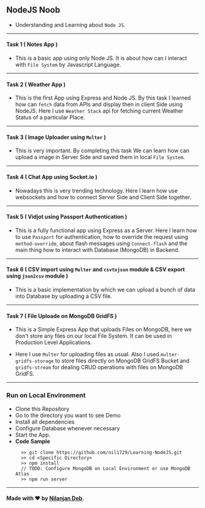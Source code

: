 ## NodeJS Noob

- Understanding and Learning about `Node JS`.

---

#### Task 1 ( Notes App )

- This is a basic app using only Node JS. It is about how can I interact with `File System` by Javascript Language.

---

#### Task 2 ( Weather App )

- This is the first App using Express and Node JS. By this task I learned how can `fetch` data from APIs and display then in client Side using NodeJS. Here I use `Weather Stack` api for fetching current Weather Status of a particular Place.

---

#### Task 3 ( Image Uploader using `Multer` )

- This is very important. By completing this task We can learn how can upload a image in Server Side and saved them in local `File System`.

---

#### Task 4 ( Chat App using Socket.io )

- Nowadays this is very trending technology. Here I learn how use websockets and how to connect Server Side and Client Side together.

---

#### Task 5 ( Vidjot using Passport Authentication )

- This is a fully functional app using Express as a Server. Here I learn how to use `Passport` for authentication, how to override the request using `method-override`, about flash messages using `Connect-flash` and the main thing how to interact with Database (MongoDB) in Backend.

---

#### Task 6 ( CSV import using `Multer` and `csvtojson` module & CSV export using `json2csv` module )

- This is a basic implementation by which we can upload a bunch of data into Database by uploading a CSV file.

---

#### Task 7 ( File Uploade on MongoDB GridFS )

- This is a Simple Express App that uploads Files on MongoDB, here we don't store any files on our local File System. It can be used in Production Level Applications.

- Here I use `Multer` for uploading files as usual. Also I used `multer-gridfs-storage` to store files directly on MongoDB GridFS Bucket and `gridfs-stream` for dealing CRUD operations with files on MongoDB GridFS.

---

### Run on Local Environment

- Clone this Repository
- Go to the directory you want to see Demo
- Install all dependencies
- Configure Database whenever necessary
- Start the App.
- **Code Sample**
  ```
    >> git clone https://github.com/nil1729/Learning-NodeJS.git
    >> cd <Specific Directory>
    >> npm install
    // TODO: Configure MongoDB on Local Environment or use MongoDB Atlas
    >> npm run server
  ```

---

#### Made with :heart: by [Nilanjan Deb](https://github.com/nil1729).

